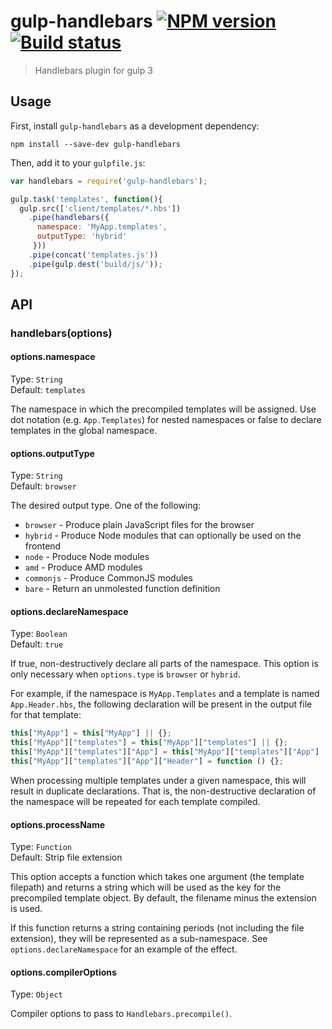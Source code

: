 # gulp-handlebars [![NPM version][npm-image]][npm-url] [![Build status][travis-image]][travis-url]
> Handlebars plugin for gulp 3

## Usage

First, install `gulp-handlebars` as a development dependency:

```shell
npm install --save-dev gulp-handlebars
```

Then, add it to your `gulpfile.js`:

```javascript
var handlebars = require('gulp-handlebars');

gulp.task('templates', function(){
  gulp.src(['client/templates/*.hbs'])
    .pipe(handlebars({
      namespace: 'MyApp.templates',
      outputType: 'hybrid'
     }))
    .pipe(concat('templates.js'))
    .pipe(gulp.dest('build/js/'));
});
```

## API

### handlebars(options)

#### options.namespace
Type: `String`  
Default: `templates`

The namespace in which the precompiled templates will be assigned. Use dot notation (e.g. `App.Templates`) for nested namespaces or false to declare templates in the global namespace.

#### options.outputType
Type: `String`  
Default: `browser`

The desired output type. One of the following:

* `browser` - Produce plain JavaScript files for the browser
* `hybrid` - Produce Node modules that can optionally be used on the frontend
* `node` - Produce Node modules
* `amd` - Produce AMD modules
* `commonjs` - Produce CommonJS modules
* `bare` - Return an unmolested function definition

#### options.declareNamespace
Type: `Boolean`  
Default: `true`

If true, non-destructively declare all parts of the namespace. This option is only necessary when `options.type` is `browser` or `hybrid`.

For example, if the namespace is `MyApp.Templates` and a template is named `App.Header.hbs`, the following declaration will be present in the output file for that template:

```javascript
this["MyApp"] = this["MyApp"] || {};
this["MyApp"]["templates"] = this["MyApp"]["templates"] || {};
this["MyApp"]["templates"]["App"] = this["MyApp"]["templates"]["App"] || {};
this["MyApp"]["templates"]["App"]["Header"] = function () {};
```

When processing multiple templates under a given namespace, this will result in duplicate declarations. That is, the non-destructive declaration of the namespace will be repeated for each template compiled.

#### options.processName
Type: `Function`  
Default: Strip file extension

This option accepts a function which takes one argument (the template filepath) and returns a string which will be used as the key for the precompiled template object. By default, the filename minus the extension is used.

If this function returns a string containing periods (not including the file extension), they will be represented as a sub-namespace. See `options.declareNamespace` for an example of the effect.

#### options.compilerOptions
Type: `Object`

Compiler options to pass to `Handlebars.precompile()`.


[travis-url]: http://travis-ci.org/lazd/gulp-handlebars
[travis-image]: https://secure.travis-ci.org/lazd/gulp-handlebars.png?branch=master
[npm-url]: https://npmjs.org/package/gulp-handlebars
[npm-image]: https://badge.fury.io/js/gulp-handlebars.png
